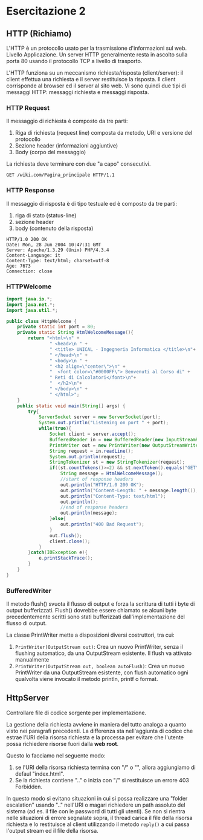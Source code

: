 # Esercitazione 2

## HTTP (Richiamo)

L'HTTP è un protocollo usato per la trasmissione d'informazioni sul web. Livello Applicazione. Un server HTTP generalmente resta in ascolto sulla porta 80 usando il protocollo TCP a livello di trasporto.

L'HTTP funziona su un meccanismo richiesta/risposta (client/server): il client effettua una richiesta e il server restituisce la risposta. Il client corrisponde al browser ed il server al sito web. Vi sono quindi due tipi di messaggi HTTP: messaggi richiesta e messaggi risposta.

### HTTP Request
Il messaggio di richiesta è composto da tre parti:
1. Riga di richiesta (request line) composta da metodo, URI e versione del protocollo
2. Sezione header (informazioni aggiuntive)
3. Body (corpo del messaggio)

La richiesta deve terminare con due "a capo" consecutivi.

```HTTP
GET /wiki.com/Pagina_principale HTTP/1.1
```

### HTTP Response
Il messaggio di risposta è di tipo testuale ed è composto da tre parti:
1. riga di stato (status-line)
2. sezione header
3. body (contenuto della risposta)

```HTTP
HTTP/1.0 200 OK
Date: Mon, 28 Jun 2004 10:47:31 GMT
Server: Apache/1.3.29 (Unix) PHP/4.3.4
Content-Language: it
Content-Type: text/html; charset=utf-8
Age: 7673
Connection: close
```

### HTTPWelcome

```Java
import java.io.*;
import java.net.*;
import java.util.*;

public class HttpWelcome {
    private static int port = 80;
    private static String HtmlWelcomeMessage(){
        return "<html>\n" +
                " <head>\n " +
                " <title> UNICAL - Ingegneria Informatica </title>\n"+
                " </head>\n" +
                " <body>\n " +
                " <h2 align=\"center\">\n" +
                "  <font color=\"#0000FF\"> Benvenuti al Corso di" +
                " Reti di Calcolatori</font>\n"+
                "  </h2>\n"+
                " </body>\n" +
                " </html>";
    }
    public static void main(String[] args) {
        try{
            ServerSocket server = new ServerSocket(port);
            System.out.println("Listening on port " + port);
            while(true){
                Socket client = server.accept();
                BufferedReader in = new BufferedReader(new InputStreamReader(client.getInputStream()));
                PrintWriter out = new PrintWriter(new OutputStreamWriter(client.getOutputStream()));
                String request = in.readLine();
                System.out.println(request);
                StringTokenizer st = new StringTokenizer(request);
                if((st.countTokens()>=2) && st.nextToken().equals("GET")){
                    String message = HtmlWelcomeMessage();
                    //start of response headers
                    out.println("HTTP/1.0 200 OK");
                    out.println("Content-Length: " + message.length());
                    out.println("Content-Type: text/html");
                    out.println();
                    //end of response headers
                    out.println(message);
                }else{
                    out.println("400 Bad Request");
                }
                out.flush();
                client.close();
            }
        }catch(IOException e){
            e.printStackTrace();
        }
    }
}
```

### BufferedWriter

Il metodo flush() svuota il flusso di output e forza la scrittura di tutti i byte di output bufferizzati. Flush() dovrebbe essere chiamato se alcuni byte precedentemente scritti sono stati bufferizzati dall'implementazione del flusso di output.

La classe PrintWriter mette a disposizioni diversi costruttori, tra cui:

1. `PrintWriter(OutputStream out)`: Crea un nuovo PrintWriter, senza il flushing automatico, da una OutputStream esistente. Il flush va attivato manualmente
2. `PrintWriter(OutputStream out, boolean autoFlush)`: Crea un nuovo PrintWriter da una OutputStream esistente, con flush automatico ogni qualvolta viene invocato il metodo println, printf o format.

## HttpServer
Controllare file di codice sorgente per implementazione.

La gestione della richiesta avviene in maniera del tutto analoga a quanto visto nei paragrafi precedenti. La differenza sta nell'aggiunta di codice che estrae l'URI della risorsa richiesta e la processa per evitare che l'utente possa richiedere risorse fuori dalla **web root**.

Questo lo facciamo nel seguente modo:
1. se l'URI della risorsa richiesta termina con "/" o "", allora aggiungiamo di defaul "index.html".
2. Se la richiesta contiene ".." o inizia con "/" si restituisce un errore 403 Forbidden.

In questo modo si evitano situazioni in cui si possa realizzare una "folder escalation" usando ".." nell'URI o magari richiedere un path assoluto del sistema (ad es. il file con le password di tutti gli utenti). Se non si rientra nelle situazioni di errore segnalate sopra, il thread carica il file della risorsa richiesta e lo restituisce al client utilizzando il metodo `reply()` a cui passa l'output stream ed il file della risorsa.


